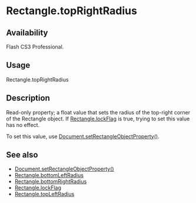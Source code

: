 # Rectangle.topRightRadius

## Availability

Flash CS3 Professional.

## Usage

Rectangle.topRightRadius

## Description

Read-only property; a float value that sets the radius of the top-right corner of the Rectangle object. If
[Rectangle.lockFlag](../Rectangle_object/Rectangle2.md) is true, trying to set this value has no effect.

To set this value, use [Document.setRectangleObjectProperty()](../Document_object/Document9643.md).

## See also

- [Document.setRectangleObjectProperty()](../Document_object/Document9643.md)
- [Rectangle.bottomLeftRadius](../Rectangle_object/Rectangle.md)
- [Rectangle.bottomRightRadius](../Rectangle_object/Rectangle1.md)
- [Rectangle.lockFlag](../Rectangle_object/Rectangle2.md)
- [Rectangle.topLeftRadius](../Rectangle_object/Rectangle3.md)
